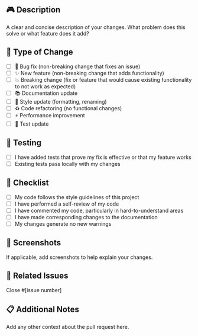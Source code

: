 ## 🎮 Description
A clear and concise description of your changes. What problem does this solve or what feature does it add?

## 🔄 Type of Change
- [ ] 🐛 Bug fix (non-breaking change that fixes an issue)
- [ ] ✨ New feature (non-breaking change that adds functionality)
- [ ] 💥 Breaking change (fix or feature that would cause existing functionality to not work as expected)
- [ ] 📚 Documentation update
- [ ] 🎨 Style update (formatting, renaming)
- [ ] ♻️ Code refactoring (no functional changes)
- [ ] ⚡ Performance improvement
- [ ] 🧪 Test update

## 🧪 Testing
- [ ] I have added tests that prove my fix is effective or that my feature works
- [ ] Existing tests pass locally with my changes

## 📝 Checklist
- [ ] My code follows the style guidelines of this project
- [ ] I have performed a self-review of my code
- [ ] I have commented my code, particularly in hard-to-understand areas
- [ ] I have made corresponding changes to the documentation
- [ ] My changes generate no new warnings

## 📸 Screenshots
If applicable, add screenshots to help explain your changes.

## 🔗 Related Issues
Close #[issue number]

## 📋 Additional Notes
Add any other context about the pull request here.